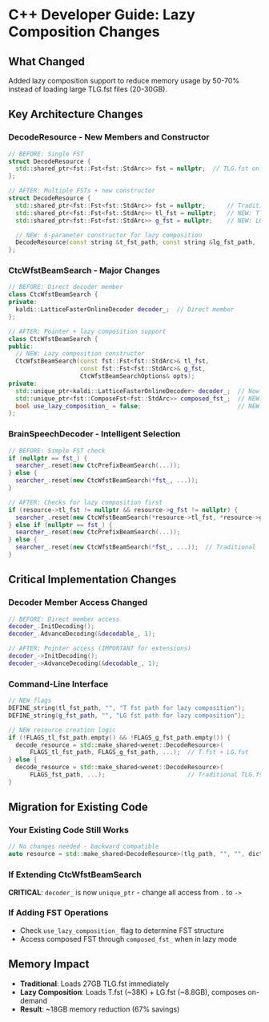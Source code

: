 # C++ Developer Guide: Lazy Composition Changes

## What Changed
Added lazy composition support to reduce memory usage by 50-70% instead of loading large TLG.fst files (20-30GB).

## Key Architecture Changes

### DecodeResource - New Members and Constructor
```cpp
// BEFORE: Single FST
struct DecodeResource {
  std::shared_ptr<fst::Fst<fst::StdArc>> fst = nullptr;  // TLG.fst only
};

// AFTER: Multiple FSTs + new constructor
struct DecodeResource {
  std::shared_ptr<fst::Fst<fst::StdArc>> fst = nullptr;      // Traditional TLG.fst
  std::shared_ptr<fst::Fst<fst::StdArc>> tl_fst = nullptr;   // NEW: T FST (small)
  std::shared_ptr<fst::Fst<fst::StdArc>> g_fst = nullptr;    // NEW: LG FST (medium)

  // NEW: 6-parameter constructor for lazy composition
  DecodeResource(const string &t_fst_path, const string &lg_fst_path, ...);
};
```

### CtcWfstBeamSearch - Major Changes
```cpp
// BEFORE: Direct decoder member
class CtcWfstBeamSearch {
private:
  kaldi::LatticeFasterOnlineDecoder decoder_;  // Direct member
};

// AFTER: Pointer + lazy composition support
class CtcWfstBeamSearch {
public:
  // NEW: Lazy composition constructor
  CtcWfstBeamSearch(const fst::Fst<fst::StdArc>& tl_fst,
                    const fst::Fst<fst::StdArc>& g_fst,
                    CtcWfstBeamSearchOptions& opts);
private:
  std::unique_ptr<kaldi::LatticeFasterOnlineDecoder> decoder_;  // Now pointer
  std::unique_ptr<fst::ComposeFst<fst::StdArc>> composed_fst_;  // NEW: Lazy composition
  bool use_lazy_composition_ = false;                           // NEW: Mode flag
};
```

### BrainSpeechDecoder - Intelligent Selection
```cpp
// BEFORE: Simple FST check
if (nullptr == fst_) {
  searcher_.reset(new CtcPrefixBeamSearch(...));
} else {
  searcher_.reset(new CtcWfstBeamSearch(*fst_, ...));
}

// AFTER: Checks for lazy composition first
if (resource->tl_fst != nullptr && resource->g_fst != nullptr) {
  searcher_.reset(new CtcWfstBeamSearch(*resource->tl_fst, *resource->g_fst, ...));  // NEW
} else if (nullptr == fst_) {
  searcher_.reset(new CtcPrefixBeamSearch(...));
} else {
  searcher_.reset(new CtcWfstBeamSearch(*fst_, ...));  // Traditional
}
```

## Critical Implementation Changes

### Decoder Member Access Changed
```cpp
// BEFORE: Direct member access
decoder_.InitDecoding();
decoder_.AdvanceDecoding(&decodable_, 1);

// AFTER: Pointer access (IMPORTANT for extensions)
decoder_->InitDecoding();
decoder_->AdvanceDecoding(&decodable_, 1);
```

### Command-Line Interface
```cpp
// NEW flags
DEFINE_string(tl_fst_path, "", "T fst path for lazy composition");
DEFINE_string(g_fst_path, "", "LG fst path for lazy composition");

// NEW resource creation logic
if (!FLAGS_tl_fst_path.empty() && !FLAGS_g_fst_path.empty()) {
  decode_resource = std::make_shared<wenet::DecodeResource>(
      FLAGS_tl_fst_path, FLAGS_g_fst_path, ...);  // T.fst + LG.fst
} else {
  decode_resource = std::make_shared<wenet::DecodeResource>(
      FLAGS_fst_path, ...);                       // Traditional TLG.fst
}
```

## Migration for Existing Code

### Your Existing Code Still Works
```cpp
// No changes needed - backward compatible
auto resource = std::make_shared<DecodeResource>(tlg_path, "", "", dict_path, "");
```

### If Extending CtcWfstBeamSearch
**CRITICAL**: `decoder_` is now `unique_ptr` - change all access from `.` to `->`

### If Adding FST Operations
- Check `use_lazy_composition_` flag to determine FST structure
- Access composed FST through `composed_fst_` when in lazy mode

## Memory Impact
- **Traditional**: Loads 27GB TLG.fst immediately
- **Lazy Composition**: Loads T.fst (~38K) + LG.fst (~8.8GB), composes on-demand
- **Result**: ~18GB memory reduction (67% savings)

